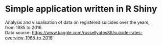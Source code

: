 # Simple application written in R Shiny
Analysis and visualisation of data on registered suicides over the years, from 1985 to 2016.<br>
Data source: https://www.kaggle.com/russellyates88/suicide-rates-overview-1985-to-2016